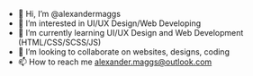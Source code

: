 - 👋 Hi, I’m @alexandermaggs
- 👀 I’m interested in UI/UX Design/Web Developing
- 🌱 I’m currently learning UI/UX Design and Web Development (HTML/CSS/SCSS/JS)
- 💞️ I’m looking to collaborate on websites, designs, coding
- 📫 How to reach me alexander.maggs@outlook.com

<!---
alexandermaggs/alexandermaggs is a ✨ special ✨ repository because its `README.md` (this file) appears on your GitHub profile.
You can click the Preview link to take a look at your changes.
--->
